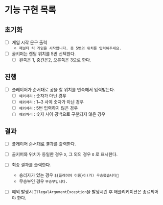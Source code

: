 # 기능 구현 목록
## 초기화
- [ ] 게임 시작 문구 출력
  - `패널티 킥 게임을 시작합니다.
    총 5번의 위치를 입력해주세요.`
- [ ] 골키퍼는 랜덤 위치를 5번 선택한다.
  - [ ] 왼쪽은 1, 중간은2, 오른쪽은 3으로 한다.

## 진행
- [ ] 플레이어가 순서대로 공을 찰 위치를 연속해서 입력받는다.
  - [ ] `예외처리` : 숫자가 아닌 경우 
  - [ ] `예외처리` : 1~3 사이 숫자가 아닌 경우
  - [ ] `예외처리` : 5번 입력하지 않은 경우
  - [ ] `예외처리` : 숫자 사이 공백으로 구분되지 않은 경우

## 결과
- [ ] 플레이어 순서대로 결과를 출력한다.
- [ ] 골키퍼와 위치가 동일한 경우 `X`, 그 외의 경우 `O` 로 표시한다.
- [ ] 최종 결과를 출력한다.
  - 승리자가 있는 경우 `${플레이어 이름}이(가) 우승했습니다🎉`
  - 무승부인 경우 `무승부입니다.`

- [ ] 예외 발생시 `IllegalArgumentException`을 발생시킨 후 애플리케이션은 종료되어야 한다.
